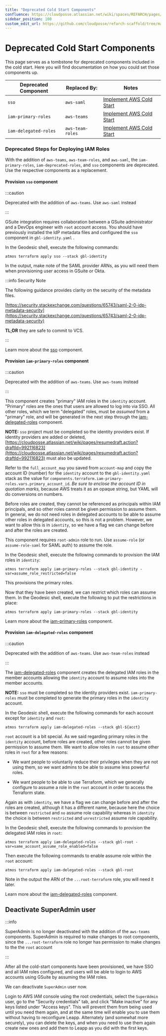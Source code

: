```yaml
---
title: "Deprecated Cold Start Components"
confluence: https://cloudposse.atlassian.net/wiki/spaces/REFARCH/pages/1391886355/Deprecated+Cold+Start+Components
sidebar_position: 100
custom_edit_url: https://github.com/cloudposse/refarch-scaffold/tree/main/docs/docs/setup/cold-start/deprecated-cold-start-components.md
---
```


# Deprecated Cold Start Components

This page serves as a tombstone for deprecated components included in the cold start. Here you will find documentation
on how you could set those components up.

| **Deprecated Component** | **Replaced By:** | **Notes**                                                            |
| ------------------------ | ---------------- | -------------------------------------------------------------------- |
| `sso`                    | `aws-saml`       | [Implement AWS Cold Start](/reference-architecture/setup/cold-start) |
| `iam-primary-roles`      | `aws-teams`      | [Implement AWS Cold Start](/reference-architecture/setup/cold-start) |
| `iam-delegated-roles`    | `aws-team-roles` | [Implement AWS Cold Start](/reference-architecture/setup/cold-start) |

### Deprecated Steps for Deploying IAM Roles

With the addition of `aws-teams`, `aws-team-roles`, and `aws-saml`, the `iam-primary-roles`, `iam-deprecated-roles`, and
`sso` components are deprecated. Use the respective components as a replacement.

#### Provision `sso` component

:::caution

Deprecated with the addition of `aws-teams`. Use `aws-saml` instead

:::

GSuite integration requires collaboration between a GSuite administrator and a DevOps engineer with `root` account
access. You should have previously installed the IdP metadata files and configured the `sso` component in
`gbl-identity.yaml` .

In the Geodesic shell, execute the following commands:

```
atmos terraform apply sso --stack gbl-identity
```

In the output, make note of the SAML provider ARNs, as you will need them when provisioning user access in GSuite or
Okta.

:::info Security Note

The following guidance provides clarity on the security of the metadata files.

[https://security.stackexchange.com/questions/65743/saml-2-0-idp-metadata-security](https://security.stackexchange.com/questions/65743/saml-2-0-idp-metadata-security)

**TL;DR** they are safe to commit to VCS.

:::

Learn more about the [sso](/components/library/aws/aws-sso/) component.

#### Provision `iam-primary-roles` component

:::caution

Deprecated with the addition of `aws-teams`. Use `aws-teams` instead

:::

This component creates "primary" IAM roles in the `identity` account. "Primary" roles are the ones that users are
allowed to log into via SSO. All other roles, which we term "delegated" roles, must be _assumed_ from a "primary" role,
and will be generated in the next step through the
[iam-delegated-roles](https://github.com/cloudposse/terraform-aws-components/tree/main/deprecated/iam-delegated-roles)
component.

**NOTE:** `sso` project must be completed so the identity providers exist. If identity providers are added or deleted,
[https://cloudposse.atlassian.net/wiki/pages/resumedraft.action?draftId=992116823](https://cloudposse.atlassian.net/wiki/pages/resumedraft.action?draftId=992116823)
must also be updated.

Refer to the `full_account_map` you saved from `account-map` and copy the account ID (number) for the `identity` account
to the `gbl-identity.yaml` stack as the value for `components.terraform.iam-primary-roles.vars.primary_account_id`. _Be
sure to enclose the account ID in quotation marks,_ because AWS treats it as an opaque string, but YAML will do
conversions on numbers.

Before roles are created, they cannot be referenced as principals within IAM principals, and so other roles cannot be
given permission to assume them. In general, we do not need roles in delegated accounts to be able to assume other roles
in delegated accounts, so this is not a problem. However, we want to allow this is in `identity`, so we have a flag we
can change before and after the roles are created.

This component requires `root-admin` role to run. Use `assume-role` (or `assume-role-saml` for SAML auth) to assume the
role.

In the Geodesic shell, execute the following commands to provision the IAM roles in `identity`:

```
atmos terraform apply iam-primary-roles --stack gbl-identity -var=assume_role_restricted=false
```

This provisions the primary roles.

Now that they have been created, we can restrict which roles can assume them. In the Geodesic shell, execute the
following to put the restrictions in place:

```
atmos terraform apply iam-primary-roles --stack gbl-identity
```

Learn more about the
[iam-primary-roles](https://github.com/cloudposse/terraform-aws-components/tree/main/deprecated/iam-primary-roles)
component.

#### Provision `iam-delegated-roles` component

:::caution

Deprecated with the addition of `aws-teams`. Use `aws-team-roles` instead

:::

The
[iam-delegated-roles](https://github.com/cloudposse/terraform-aws-components/tree/main/deprecated/iam-delegated-roles)
component creates the delegated IAM roles in the member accounts allowing the `identity` account to assume roles into
the member accounts.

**NOTE:** `sso` must be completed so the identity providers exist. `iam-primary-roles` must be completed to generate the
primary roles in the `identity` account.

In the Geodesic shell, execute the following commands for each account except for `identity` and `root`:

```
atmos terraform apply iam-delegated-roles --stack gbl-${acct}
```

`root` account is a bit special. As we said regarding primary roles in the `identity` account, before roles are created,
other roles cannot be given permission to assume them. We want to allow roles in `root` to assume other roles in `root`
for a few reasons:

- We want people to voluntarily reduce their privileges when they are not using them, so we want admins to be able to
  assume less powerful roles.

- We want people to be able to use Terraform, which we generally configure to assume a role in the `root` account in
  order to access the Terraform state.

Again as with `identity`, we have a flag we can change before and after the roles are created, although it has a
different name, because here the choice is between `restricted` and `no` assume role capability whereas in `identity`
the choice is between `restricted` and `unrestricted` assume role capability.

In the Geodesic shell, execute the following commands to provision the delegated IAM roles in `root`:

```
atmos terraform apply iam-delegated-roles --stack gbl-root -var=same_account_assume_role_enabled=false
```

Then execute the following commands to enable assume role within the `root` account:

```
atmos terraform apply iam-delegated-roles --stack gbl-root
```

Note in the output the ARN of the `...root-terraform` role, you will need it later.

Learn more about the
[iam-delegated-roles](https://github.com/cloudposse/terraform-aws-components/tree/main/deprecated/iam-delegated-roles)
component.

## Deactivate SuperAdmin user

:::info

SuperAdmin is no longer deactivated with the addition of the `aws-teams` components. SuperAdmin is required to
make changes to root components, since the `...root-terraform` role no longer has permission to make changes to the the
`root` account

:::

After all the cold-start components have been provisioned, we have SSO and all IAM roles configured, and users will be
able to login to AWS accounts using GSuite by assuming the IAM roles.

We can deactivate `SuperAdmin` user now.

Login to AWS IAM console using the root credentials, select the `SuperAdmin` user, go to the "Security credentials" tab,
and click "Make inactive" for any keys listed under "Access keys". This will prevent them from being used until you need
them again, and at the same time will enable you to use them without having to reconfigure Leapp. Alternately (and
somewhat more securely), you can delete the keys, and when you need to use them again create new ones and add them to
Leapp as you did with the first keys.
